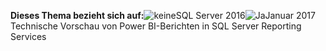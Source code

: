 **Dieses Thema bezieht sich auf:**![keine](media/no.png)SQL Server 2016![Ja](media/yes.png)Januar 2017 Technische Vorschau von Power BI-Berichten in SQL Server Reporting Services